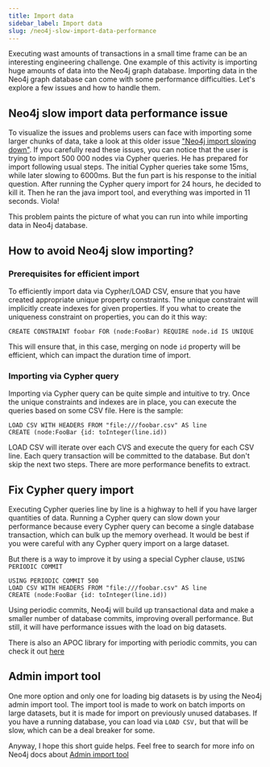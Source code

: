 ```yaml
---
title: Import data
sidebar_label: Import data
slug: /neo4j-slow-import-data-performance
---
```


Executing wast amounts of transactions in a small time frame can be an interesting engineering challenge. One example of this activity is importing huge amounts of data into the Neo4j graph database. Importing data in the Neo4j graph database can come with some performance difficulties. Let's explore a few issues and how to handle them.


## Neo4j slow import data performance issue

To visualize the issues and problems users can face with importing some larger chunks of data, take a look at this older issue ["Neo4j import slowing down"](https://stackoverflow.com/questions/19386260/neo4j-import-slowing-down). If you carefully read these issues, you can notice that the user is trying to import 500 000 nodes via Cypher queries. He has prepared for import following usual steps. The initial Cypher queries take some 15ms, while later slowing to 6000ms. But the fun part is his response to the initial question. After running the Cypher query import for 24 hours, he decided to kill it. Then he ran the java import tool, and everything was imported in 11 seconds. Viola! 

This problem paints the picture of what you can run into while importing data in Neo4j database. 

## How to avoid Neo4j slow importing?

### Prerequisites for efficient import

To efficiently import data via Cypher/LOAD CSV, ensure that you have created appropriate unique property constraints. The unique constraint will implicitly create indexes for given properties. 
If you what to create the uniqueness constraint on properties, you can do it this way: 

```Cypher
CREATE CONSTRAINT foobar FOR (node:FooBar) REQUIRE node.id IS UNIQUE
```

This will ensure that, in this case, merging on node `id` property will be efficient, which can impact the duration time of import.  

### Importing via Cypher query

Importing via Cypher query can be quite simple and intuitive to try. Once the unique constraints and indexes are in place, you can execute the queries based on some CSV file. Here is the sample: 

```Cypher
LOAD CSV WITH HEADERS FROM "file:///foobar.csv" AS line
CREATE (node:FooBar {id: toInteger(line.id))
```

LOAD CSV will iterate over each CVS and execute the query for each CSV line. Each query transaction will be committed to the database. But don't skip the next two steps. There are more performance benefits to extract. 

## Fix Cypher query import

Executing Cypher queries line by line is a highway to hell if you have larger quantities of data. Running a Cypher query can slow down your performance because every Cypher query can become a single database transaction, which can bulk up the memory overhead. It would be best if you were careful with any Cypher query import on a large dataset.

But there is a way to improve it by using a special Cypher clause, `USING PERIODIC COMMIT`

```
USING PERIODIC COMMIT 500
LOAD CSV WITH HEADERS FROM "file:///foobar.csv" AS line
CREATE (node:FooBar {id: toInteger(line.id))
```

Using periodic commits, Neo4j will build up transactional data and make a smaller number of database commits, improving overall performance. But still, it will have performance issues with the load on big datasets. 

There is also an APOC library for importing with periodic commits, you can check it out [here](https://neo4j.com/labs/apoc/4.4/graph-updates/periodic-execution/)

## Admin import tool 

One more option and only one for loading big datasets is by using the Neo4j admin import tool. The import tool is made to work on batch imports on large datasets, but it is made for import on previously unused databases. If you have a running database, you can load via `LOAD CSV,` but that will be slow, which can be a deal breaker for some. 

Anyway, I hope this short guide helps. Feel free to search for more info on Neo4j docs about [Admin import tool](https://neo4j.com/docs/operations-manual/current/tools/neo4j-admin/neo4j-admin-import/)